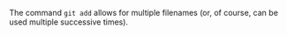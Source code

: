 The command `git add` allows for multiple filenames (or, of course, can be used multiple successive times).
